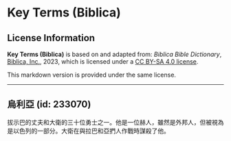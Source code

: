 # Key Terms (Biblica)

## License Information

**Key Terms (Biblica)** is based on and adapted from: _Biblica Bible Dictionary_, [Biblica, Inc.](https://www.biblica.com/), 2023, which is licensed under a [CC BY-SA 4.0 license](https://creativecommons.org/licenses/by-sa/4.0/legalcode.en).

This markdown version is provided under the same license.



--------------------------------

## 烏利亞 (id: 233070)

拔示巴的丈夫和大衛的三十位勇士之一。他是一位赫人，雖然是外邦人，但被視為是以色列的一部分。大衛在與拉巴和亞捫人作戰時謀殺了他。


